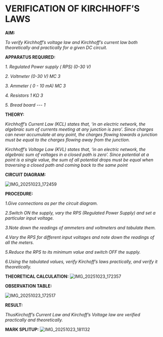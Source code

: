 # VERIFICATION OF KIRCHHOFF’S LAWS

**AIM:**

*To verify Kirchhoff’s voltage law and Kirchhoff’s current law both theoretically and practically for a given DC circuit.*

**APPARATUS REQUIRED:**

*1.	Regulated Power supply ( RPS)	(0-30 V)*
   
*2.	Voltmeter	(0-30 V) MC	3*
   
*3.	Ammeter	( 0 - 10 mA) MC	3*
   
*4.	Resistors	1 KΩ	3*

*5.	Bread board	---	1*

**THEORY:**

*Kirchhoff’s Current Law (KCL) states that, ‘in an electric network, the algebraic sum of currents meeting at any junction is zero’. Since charges can never accumulate at any point, the charges flowing towards a junction must be equal to the charges flowing away from the junction.*

*Kirchhoff’s Voltage Law (KVL) states that, ‘in an electric network, the algebraic sum of voltages in a closed path is zero’. Since potential at a point is a single value, the sum of all potential drops must be equal when traversing a closed path and coming back to the same point*

**CIRCUIT DIAGRAM:**



![IMG_20251023_172459](https://github.com/user-attachments/assets/87ee3e20-8682-40f9-86cd-d8ec68e880e0)









**PROCEDURE:**

 *1.Give connections as per the circuit diagram.*

 *2.Switch ON the supply, vary the RPS (Regulated Power Supply) and set a particular input voltage.*
	
 *3.Note down the readings of ammeters and voltmeters and tabulate them.*
	
 *4.Vary the RPS for different input voltages and note down the readings of all the meters.*

 *5.Reduce the RPS to its minimum value and switch OFF the supply.*
  
 *6.Using the tabulated values, verify Kirchoff’s laws practically, and verify it theoretically.*
 
 **THEORETICAL CALCULATION:**
![IMG_20251023_172357](https://github.com/user-attachments/assets/bb9f94b6-a326-498d-b4f9-cb4490e9e4ec)

  
 **OBSERVATION TABLE:**
 
 ![IMG_20251023_172517](https://github.com/user-attachments/assets/2abed6fa-2fab-4228-8079-0e09ef7d4419)


**RESULT:**

*ThusKirchoff’s Current Law and Kirchoff’s Voltage law are verified practically and theoretically.*

**MARK SPLITUP:**
![IMG_20251023_181132](https://github.com/user-attachments/assets/1cb75809-fd23-4971-813a-8af39815056c)




